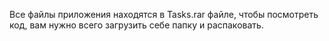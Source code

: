Все файлы приложения находятся в Tasks.rar файле, чтобы посмотреть код, вам нужно всего загрузить себе папку и распаковать.
